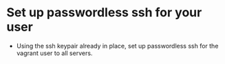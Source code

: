 Set up passwordless ssh for your user
=====================================
* Using the ssh keypair already in place, set up passwordless ssh for the vagrant user to all servers.
